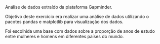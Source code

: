 Análise de dados extraído da plataforma Gapminder.  

Objetivo deste exercício era realizar uma análise de dados utilizando o pacotes pandas e matplotlib para visualização dos dados.   
  
Foi escolhida uma base com dados sobre a proporção de anos de estudo entre mulheres e homens em diferentes países do mundo.

